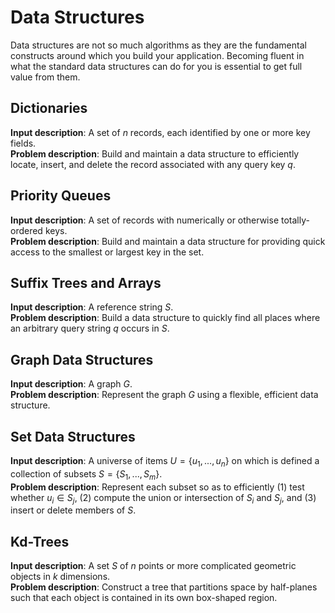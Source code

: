# Data Structures

Data structures are not so much algorithms as they are the fundamental constructs around which you build your application. Becoming fluent in what the standard data structures can do for you is essential to get full value from them.

## Dictionaries

__Input description__: A set of $n$ records, each identified by one or more key fields.  
__Problem description__: Build and maintain a data structure to efficiently locate, insert, and delete the record associated with any query key $q$.

## Priority Queues

__Input description__: A set of records with numerically or otherwise totally-ordered keys.  
__Problem description__: Build and maintain a data structure for providing quick access to the smallest or largest key in the set.

## Suffix Trees and Arrays

__Input description__: A reference string $S$.  
__Problem description__: Build a data structure to quickly find all places where an arbitrary query string $q$ occurs in $S$.

## Graph Data Structures

__Input description__: A graph $G$.  
__Problem description__: Represent the graph $G$ using a flexible, efficient data structure.

## Set Data Structures

__Input description__: A universe of items $U = \lbrace u_1,...,u_n \rbrace$ on which is defined a collection of subsets $S = \lbrace S_1,...,S_m \rbrace$.  
__Problem description__: Represent each subset so as to efficiently (1) test whether $u_i \in S_j$, (2) compute the union or intersection of $S_i$ and $S_j$, and (3) insert or delete members of $S$.

## Kd-Trees

__Input description__: A set $S$ of $n$ points or more complicated geometric objects in $k$ dimensions.  
__Problem description__: Construct a tree that partitions space by half-planes such that each object is contained in its own box-shaped region.
